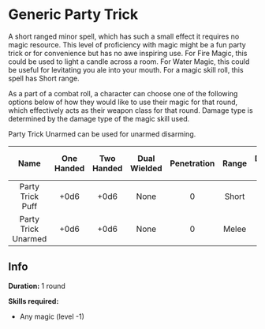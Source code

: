 # Generic Party Trick

A short ranged minor spell, which has such a small effect it requires no magic resource. This level of proficiency with magic might be a fun party trick or for convenience but has no awe inspiring use. For Fire Magic, this could be used to light a candle across a room. For Water Magic, this could be useful for levitating you ale into your mouth. For a magic skill roll, this spell has Short range.

As a part of a combat roll, a character can choose one of the following options below of how they would like to use their magic for that round, which effectively acts as their weapon class for that round. Damage type is determined by the damage type of the magic skill used.

Party Trick Unarmed can be used for unarmed disarming.

|        Name        | One<br />Handed | Two<br />Handed | Dual<br />Wielded | Penetration | Range | Damage<br />Types | Engageable<br />Opponents | Area Of<br />Effect | Resource<br />Class |
| :-----------------: | :-------------: | :-------------: | :---------------: | :---------: | :---: | :---------------: | :-----------------------: | :-----------------: | :-----------------: |
|  Party Trick Puff  |      +0d6      |      +0d6      |       None       |      0      | Short |                  |         Standard         |        None        |  0 Magic Resource  |
| Party Trick Unarmed |      +0d6      |      +0d6      |       None       |      0      | Melee |                  |           Rapid           |        None        |  0 Magic Resource  |

## Info

**Duration:** 1 round

**Skills required:**

- Any magic (level -1)

